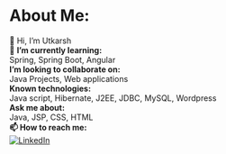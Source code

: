 # About Me: 
👋 Hi, I’m Utkarsh <br> 🌱 **I’m currently learning:** <br>Spring, Spring Boot, Angular <br> **I’m looking to collaborate on:** <br>Java Projects, Web applications<br>
**Known technologies:** <br>
Java script, Hibernate, J2EE, JDBC, MySQL, Wordpress <br>
**Ask me about:** <br>
Java, JSP, CSS, HTML<br>
**📫 How to reach me:** <br>
[![LinkedIn](https://img.shields.io/badge/LinkedIn-0077B5?style=for-the-badge&logo=linkedin&logoColor=white)](https://www.linkedin.com/in/utkarshbhardwaj7)
<!---[![Gmail](https://img.shields.io/badge/Gmail-D14836?style=for-the-badge&logo=gmail&logoColor=white)](https://www.accounts.gmail.com/utkarsh7423@gmail.com)
--->
